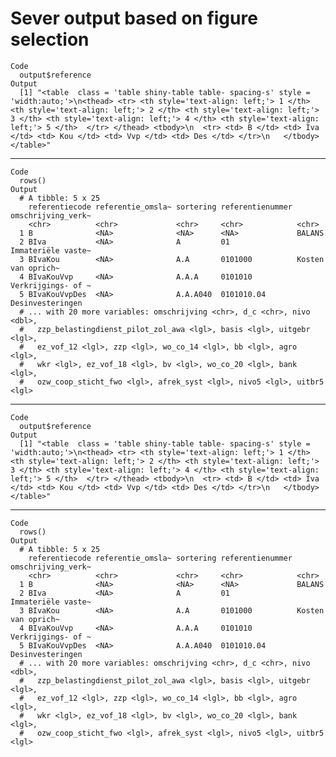 # Sever output based on figure selection

    Code
      output$reference
    Output
      [1] "<table  class = 'table shiny-table table- spacing-s' style = 'width:auto;'>\n<thead> <tr> <th style='text-align: left;'> 1 </th> <th style='text-align: left;'> 2 </th> <th style='text-align: left;'> 3 </th> <th style='text-align: left;'> 4 </th> <th style='text-align: left;'> 5 </th>  </tr> </thead> <tbody>\n  <tr> <td> B </td> <td> Iva </td> <td> Kou </td> <td> Vvp </td> <td> Des </td> </tr>\n   </tbody> </table>"

---

    Code
      rows()
    Output
      # A tibble: 5 x 25
        referentiecode referentie_omsla~ sortering referentienummer omschrijving_verk~
        <chr>          <chr>             <chr>     <chr>            <chr>             
      1 B              <NA>              <NA>      <NA>             BALANS            
      2 BIva           <NA>              A         01               Immateriële vaste~
      3 BIvaKou        <NA>              A.A       0101000          Kosten van oprich~
      4 BIvaKouVvp     <NA>              A.A.A     0101010          Verkrijgings- of ~
      5 BIvaKouVvpDes  <NA>              A.A.A040  0101010.04       Desinvesteringen  
      # ... with 20 more variables: omschrijving <chr>, d_c <chr>, nivo <dbl>,
      #   zzp_belastingdienst_pilot_zol_awa <lgl>, basis <lgl>, uitgebr <lgl>,
      #   ez_vof_12 <lgl>, zzp <lgl>, wo_co_14 <lgl>, bb <lgl>, agro <lgl>,
      #   wkr <lgl>, ez_vof_18 <lgl>, bv <lgl>, wo_co_20 <lgl>, bank <lgl>,
      #   ozw_coop_sticht_fwo <lgl>, afrek_syst <lgl>, nivo5 <lgl>, uitbr5 <lgl>

---

    Code
      output$reference
    Output
      [1] "<table  class = 'table shiny-table table- spacing-s' style = 'width:auto;'>\n<thead> <tr> <th style='text-align: left;'> 1 </th> <th style='text-align: left;'> 2 </th> <th style='text-align: left;'> 3 </th> <th style='text-align: left;'> 4 </th> <th style='text-align: left;'> 5 </th>  </tr> </thead> <tbody>\n  <tr> <td> B </td> <td> Iva </td> <td> Kou </td> <td> Vvp </td> <td> Des </td> </tr>\n   </tbody> </table>"

---

    Code
      rows()
    Output
      # A tibble: 5 x 25
        referentiecode referentie_omsla~ sortering referentienummer omschrijving_verk~
        <chr>          <chr>             <chr>     <chr>            <chr>             
      1 B              <NA>              <NA>      <NA>             BALANS            
      2 BIva           <NA>              A         01               Immateriële vaste~
      3 BIvaKou        <NA>              A.A       0101000          Kosten van oprich~
      4 BIvaKouVvp     <NA>              A.A.A     0101010          Verkrijgings- of ~
      5 BIvaKouVvpDes  <NA>              A.A.A040  0101010.04       Desinvesteringen  
      # ... with 20 more variables: omschrijving <chr>, d_c <chr>, nivo <dbl>,
      #   zzp_belastingdienst_pilot_zol_awa <lgl>, basis <lgl>, uitgebr <lgl>,
      #   ez_vof_12 <lgl>, zzp <lgl>, wo_co_14 <lgl>, bb <lgl>, agro <lgl>,
      #   wkr <lgl>, ez_vof_18 <lgl>, bv <lgl>, wo_co_20 <lgl>, bank <lgl>,
      #   ozw_coop_sticht_fwo <lgl>, afrek_syst <lgl>, nivo5 <lgl>, uitbr5 <lgl>

